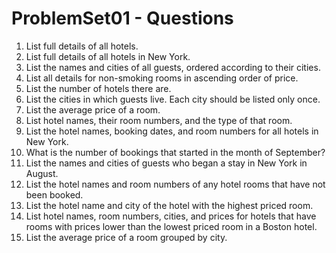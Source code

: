 # ProblemSet01 - Questions

1. List full details of all hotels.
1. List full details of all hotels in New York.
1. List the names and cities of all guests, ordered according to their cities.
1. List all details for non-smoking rooms in ascending order of price.
1. List the number of hotels there are.
1. List the cities in which guests live. Each city should be listed only once.
1. List the average price of a room.
1. List hotel names, their room numbers, and the type of that room.
1. List the hotel names, booking dates, and room numbers for all hotels in New York.
1. What is the number of bookings that started in the month of September?
1. List the names and cities of guests who began a stay in New York in August.
1. List the hotel names and room numbers of any hotel rooms that have not been booked.
1. List the hotel name and city of the hotel with the highest priced room.
1. List hotel names, room numbers, cities, and prices for hotels that have rooms with prices lower than the lowest priced room in a Boston hotel.
1. List the average price of a room grouped by city.
